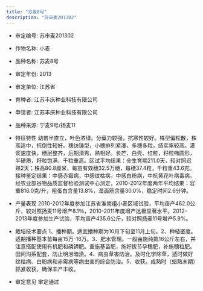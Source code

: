 ```yaml
---
title: "苏麦8号"
description: "苏审麦201302"
---
```

* 审定编号:  苏审麦201302

*  作物名称:  小麦

*  品种名称:  苏麦8号

*  审定年份:  2013

*  审定单位:  江苏省

* 育种者:  江苏丰庆种业科技有限公司

*  申请者:  江苏丰庆种业科技有限公司

*  品种来源:  宁麦9号/扬麦11

*  特征特性
幼苗半直立，叶色浓绿。分蘖力较强，抗寒性较好。株型偏松散，株高适中，抗倒性较好。穗纺锤型，小穗排列紧凑，多穗多粒，结实率较高。灌浆速度快，穗层整齐，后期清秀，熟相好。长芒、白壳、红粒，籽粒椭圆形，半硬质，籽粒饱满，千粒重高。区试平均结果：全生育期211.0天，较对照迟熟2天；株高80.8厘米，每亩有效穗32.5万穗，每穗37.4粒，千粒重43.6克。接种鉴定结果：中感赤霉病，中感纹枯病，中感白粉病，中抗黄花叶病毒病。经农业部谷物品质监督检验测试中心测定，2010-2012年度两年平均结果：容重816.0克/升，粗蛋白含量13.8%，湿面筋含量30.0%，稳定时间2.6分钟。

*  产量表现
2010-2012年度参加江苏省淮南组小麦区域试验，平均亩产462.0公斤，较对照扬麦11号增产8.1％，2010-2011年度增产达极显著水平。2012-2013年度参加生产试验，平均亩产435.6公斤，较对照扬麦11号增产5.9%。

*  栽培技术要点
1、播种期。适宜播种期为10月下旬至11月上旬。2、种植密度。适期播种基本苗每亩15万-18万。3、肥水管理。一般亩施纯氮16公斤左右，并注意搭配使用有机肥和磷钾肥。重施基苗肥，施好拔节孕穗肥，补施穗粒肥。田间沟系配套，防止明涝暗渍。4、病虫草害防治。及时化学除草，适时做好纹枯病、白粉病和赤霉病等病虫害的综合防治。5、收获。成熟时（蜡熟末期）抓紧收获，确保丰产丰收。

*  审定意见
审定通过
